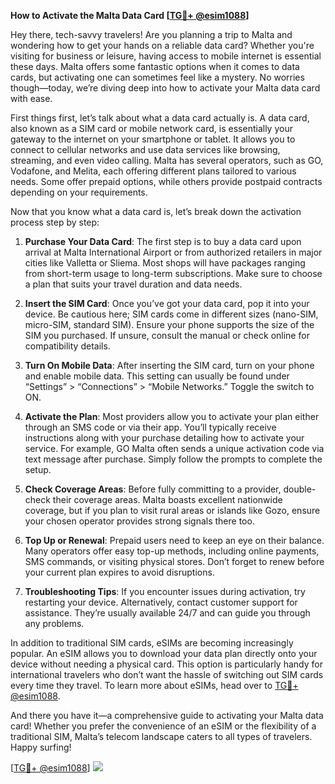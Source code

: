 **How to Activate the Malta Data Card [[TG💪+ @esim1088](https://t.me/s/esim1088)]**

Hey there, tech-savvy travelers! Are you planning a trip to Malta and wondering how to get your hands on a reliable data card? Whether you're visiting for business or leisure, having access to mobile internet is essential these days. Malta offers some fantastic options when it comes to data cards, but activating one can sometimes feel like a mystery. No worries though—today, we’re diving deep into how to activate your Malta data card with ease.

First things first, let’s talk about what a data card actually is. A data card, also known as a SIM card or mobile network card, is essentially your gateway to the internet on your smartphone or tablet. It allows you to connect to cellular networks and use data services like browsing, streaming, and even video calling. Malta has several operators, such as GO, Vodafone, and Melita, each offering different plans tailored to various needs. Some offer prepaid options, while others provide postpaid contracts depending on your requirements.

Now that you know what a data card is, let’s break down the activation process step by step:

1. **Purchase Your Data Card**: The first step is to buy a data card upon arrival at Malta International Airport or from authorized retailers in major cities like Valletta or Sliema. Most shops will have packages ranging from short-term usage to long-term subscriptions. Make sure to choose a plan that suits your travel duration and data needs.

2. **Insert the SIM Card**: Once you’ve got your data card, pop it into your device. Be cautious here; SIM cards come in different sizes (nano-SIM, micro-SIM, standard SIM). Ensure your phone supports the size of the SIM you purchased. If unsure, consult the manual or check online for compatibility details.

3. **Turn On Mobile Data**: After inserting the SIM card, turn on your phone and enable mobile data. This setting can usually be found under “Settings” > “Connections” > “Mobile Networks.” Toggle the switch to ON. 

4. **Activate the Plan**: Most providers allow you to activate your plan either through an SMS code or via their app. You’ll typically receive instructions along with your purchase detailing how to activate your service. For example, GO Malta often sends a unique activation code via text message after purchase. Simply follow the prompts to complete the setup.

5. **Check Coverage Areas**: Before fully committing to a provider, double-check their coverage areas. Malta boasts excellent nationwide coverage, but if you plan to visit rural areas or islands like Gozo, ensure your chosen operator provides strong signals there too.

6. **Top Up or Renewal**: Prepaid users need to keep an eye on their balance. Many operators offer easy top-up methods, including online payments, SMS commands, or visiting physical stores. Don’t forget to renew before your current plan expires to avoid disruptions.

7. **Troubleshooting Tips**: If you encounter issues during activation, try restarting your device. Alternatively, contact customer support for assistance. They’re usually available 24/7 and can guide you through any problems.

In addition to traditional SIM cards, eSIMs are becoming increasingly popular. An eSIM allows you to download your data plan directly onto your device without needing a physical card. This option is particularly handy for international travelers who don’t want the hassle of switching out SIM cards every time they travel. To learn more about eSIMs, head over to [TG💪+ @esim1088](https://t.me/s/esim1088).

And there you have it—a comprehensive guide to activating your Malta data card! Whether you prefer the convenience of an eSIM or the flexibility of a traditional SIM, Malta’s telecom landscape caters to all types of travelers. Happy surfing!

[[TG💪+ @esim1088](https://t.me/s/esim1088)] ![](https://i.postimg.cc/Y0z9fWf4/image.png)